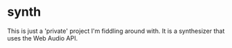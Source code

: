 # synth
This is just a 'private' project I'm fiddling around with. It is a synthesizer that uses the Web Audio API.
